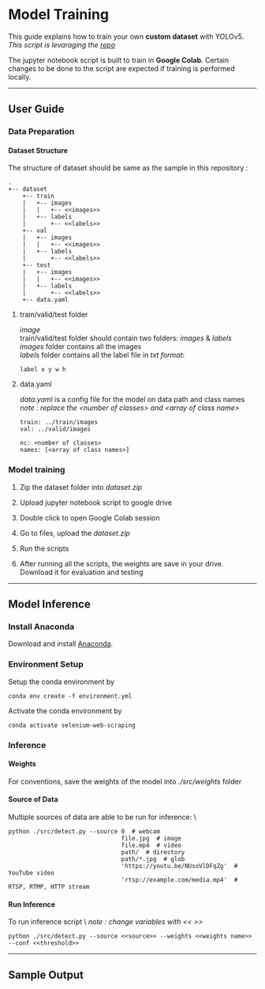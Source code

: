 # Model Training

This guide explains how to train your own **custom dataset** with YOLOv5. *This script is levaraging the [repo](https://github.com/ultralytics/yolov5)*

The jupyter notebook script is built to train in **Google Colab**. Certain changes to be done to the script are expected if training is performed locally.

---

## User Guide

### Data Preparation
#### Dataset Structure
The structure of dataset should be same as the sample in this repository :
```
.
+-- dataset
    +-- train
    |   +-- images
    |   |   +-- <<images>>
    |   +-- labels
    |       +-- <<labels>>  
    +-- val
    |   +-- images
    |   |   +-- <<images>>
    |   +-- labels
    |       +-- <<labels>> 
    +-- test
    |   +-- images
    |   |   +-- <<images>>
    |   +-- labels
    |       +-- <<labels>> 
    +-- data.yaml

```
1. train/valid/test folder
    
    *image* \
    train/valid/test folder should contain two folders: *images* & *labels* \
    *images* folder contains all the images \
    *labels* folder contains all the label file in *txt format*:
    ```
    label x y w h
    ```

2. data.yaml 

    *data.yaml* is a config file for the model on data path and class names \
    *note : replace the \<number of classes> and \<array of class name>*


    ```
    train: ../train/images
    val: ../valid/images

    nc: <number of classes>
    names: [<array of class names>]
    ```


### Model training
1. Zip the dataset folder into *dataset.zip*

2. Upload jupyter notebook script to google drive

3. Double click to open Google Colab session

4. Go to files, upload the *dataset.zip*

5. Run the scripts

6. After running all the scripts, the weights are save in your drive. Download it for evaluation and testing

---

## Model Inference

### Install Anaconda

Download and install [Anaconda](https://www.anaconda.com/products/individual).

### Environment Setup

Setup the conda environment by

    conda env create -f environment.yml

Activate the conda environment by

    conda activate selenium-web-scraping

### Inference

#### Weights
For conventions, save the weights of the model into *./src/weights* folder

#### Source of Data
Multiple sources of data are able to be run for inference: \

```
python ./src/detect.py --source 0  # webcam
                                file.jpg  # image 
                                file.mp4  # video
                                path/  # directory
                                path/*.jpg  # glob
                                'https://youtu.be/NUsoVlDFqZg'  # YouTube video
                                'rtsp://example.com/media.mp4'  # RTSP, RTMP, HTTP stream
```

#### Run Inference 
To run inference script \ 
*note : change variables with << >>*

```
python ./src/detect.py --source <<source>> --weights <<weights name>> --conf <<threshold>>
```

---
## Sample Output
